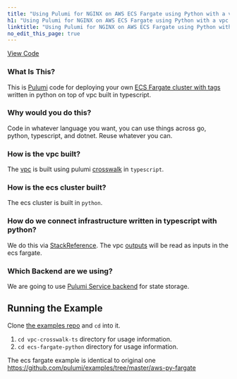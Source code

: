 ```yaml
---
title: "Using Pulumi for NGINX on AWS ECS Fargate using Python with a vpc built in Typescript | TypeScript"
h1: "Using Pulumi for NGINX on AWS ECS Fargate using Python with a vpc built in Typescript"
linktitle: "Using Pulumi for NGINX on AWS ECS Fargate using Python with a vpc built in Typescript"
no_edit_this_page: true
---
```


<!-- WARNING: this page was generated by a tool. Do not edit it by hand. -->
<!-- To change it, please see https://github.com/pulumi/docs/tree/master/tools/mktutorial. -->

<p class="mb-4 flex">
    <a class="flex flex-wrap items-center rounded text-xs text-white bg-blue-600 border-2 border-blue-600 px-2 mr-2 whitespace-no-wrap hover:text-white" style="height: 32px" href="https://github.com/pulumi/examples/tree/master/aws-ts-vpc-with-ecs-fargate-py" target="_blank">
        <span><i class="fab fa-github pr-2"></i> View Code</span>
    </a>

</p>


### What Is This?

This is [Pulumi](https://www.pulumi.com/) code for deploying your own [ECS Fargate cluster with tags](https://docs.aws.amazon.com/AmazonECS/latest/developerguide/AWS_Fargate.html) written in python on top of vpc built in typescript.

### Why would you do this?  
Code in whatever language you want, you can use things across go, python, typescript, and dotnet. Reuse whatever you can.

### How is the vpc built?

The [vpc](https://www.pulumi.com/docs/guides/crosswalk/aws/vpc/) is built using pulumi [crosswalk](https://www.pulumi.com/docs/guides/crosswalk/aws/) in `typescript`.

### How is the ecs cluster built?
The ecs cluster is built in `python`.

### How do we connect infrastructure written in typescript with python?
We do this via [StackReference](https://www.pulumi.com/docs/intro/concepts/organizing-stacks-projects/#inter-stack-dependencies).
The vpc [outputs](https://www.pulumi.com/docs/reference/cli/pulumi_stack_output/) will be read as inputs in the ecs fargate.

### Which Backend are we using?

We are going to use [Pulumi Service backend](https://www.pulumi.com/docs/intro/concepts/state/#pulumi-service-backend) for state storage.

## Running the Example

Clone [the examples repo](https://github.com/pulumi/examples/tree/master/aws-ts-vpc-with-ecs-fargate-py) and `cd` into it.

1. `cd vpc-crosswalk-ts` directory for usage information.
2. `cd ecs-fargate-python` directory for usage information.

The ecs fargate example is identical to original one https://github.com/pulumi/examples/tree/master/aws-py-fargate
